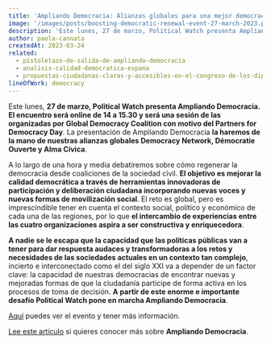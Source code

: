 ```yaml
---
title: 'Ampliando Democracia: Alianzas globales para una mejor democracia'
image: '/images/posts/boosting-democratic-renewal-event-27-march-2023.png'
description: 'Este lunes, 27 de marzo, Political Watch presenta Ampliando Democracia. El encuentro será online de 14 a 15.30 y será una sesión de las organizadas por Global Democracy Coalition con motivo del Partners for Democracy Day. La presentación de Ampliando Democracia la haremos de la mano de nuestras alianzas globales Democracy Network, Démocratie Ouverte y Alma Cívica.'
author: paola-cannata
createdAt: 2023-03-24
related:
  - pistoletazo-de-salida-de-ampliando-democracia
  - analisis-calidad-democratica-espana
  - propuestas-ciudadanas-claras-y-accesibles-en-el-congreso-de-los-diputados
lineOfWork: democracy
---
```


Este lunes, **27 de marzo, Political Watch presenta Ampliando Democracia. El encuentro será online de 14 a 15.30 y será una sesión de las organizadas por Global Democracy Coalition con motivo del Partners for Democracy Day**. La presentación de Ampliando Democracia **la haremos de la mano de nuestras alianzas globales Democracy Network, Démocratie Ouverte y Alma Cívica**.

A lo largo de una hora y media debatiremos sobre cómo regenerar la democracia desde coaliciones de la sociedad civil. **El objetivo es mejorar la calidad democrática a través de herramientas innovadoras de participación y deliberación ciudadana incorporando nuevas voces y nuevas formas de movilización social**. El reto es global, pero es imprescindible tener en cuenta el contexto social, político y económico de cada una de las regiones, por lo que **el intercambio de experiencias entre las cuatro organizaciones aspira a ser constructiva y enriquecedora**.

**A nadie se le escapa que la capacidad que las políticas públicas van a tener para dar respuesta audaces y transformadoras a los retos y necesidades de las sociedades actuales en un contexto tan complejo**, incierto e interconectado como el del siglo XXI va a depender de un factor clave: la capacidad de nuestras democracias de encontrar nuevas y mejoradas formas de que la ciudadanía participe de forma activa en los procesos de toma de decisión. **A partir de este enorme e importante desafío Political Watch pone en marcha Ampliando Democracia**.

[Aquí](https://acortar.link/MyvgEa) puedes ver el evento y tener más información.

[Lee este artículo](https://politicalwatch.es/blog/pistoletazo-de-salida-de-ampliando-democracia/) si quieres conocer más sobre **Ampliando Democracia**.
